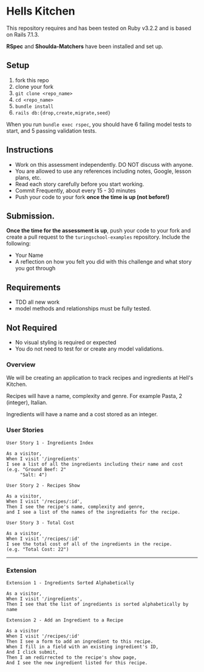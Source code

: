 # Hells Kitchen

This repository requires and has been tested on Ruby v3.2.2 and is based on Rails 7.1.3.

**RSpec** and **Shoulda-Matchers** have been installed and set up.

## Setup

1. fork this repo
2. clone your fork
3. `git clone <repo_name>`
4. `cd <repo_name>`
5. `bundle install`
6. `rails db:{drop,create,migrate,seed}`

When you run `bundle exec rspec`, you should have 6 failing model tests to start, and 5 passing validation tests.  

## Instructions

* Work on this assessment independently. DO NOT discuss with anyone.
* You are allowed to use any references including notes, Google, lesson plans, etc.
* Read each story carefully before you start working.
* Commit Frequently, about every 15 - 30 minutes
* Push your code to your fork **once the time is up (not before!)**

## Submission.

**Once the time for the assessment is up**, push your code to your fork and create a pull request to the `turingschool-examples` repository. Include the following:

* Your Name
* A reflection on how you felt you did with this challenge and what story you got through

## Requirements

* TDD all new work
* model methods and relationships must be fully tested.

## Not Required

* No visual styling is required or expected
* You do not need to test for or create any model validations.

###  Overview

We will be creating an application to track recipes and ingredients at Hell's Kitchen. 

Recipes will have a name, complexity and genre. For example Pasta, 2 (integer), Italian.

Ingredients will have a name and a cost stored as an integer.

 
### User Stories
 
```
User Story 1 - Ingredients Index

As a visitor,
When I visit '/ingredients'
I see a list of all the ingredients including their name and cost
(e.g. "Ground Beef: 2"
     "Salt: 4")
```
 
```
User Story 2 - Recipes Show

As a visitor,
When I visit '/recipes/:id',
Then I see the recipe's name, complexity and genre,
and I see a list of the names of the ingredients for the recipe.
```


```
User Story 3 - Total Cost

As a visitor,
When I visit '/recipes/:id'
I see the total cost of all of the ingredients in the recipe.
(e.g. "Total Cost: 22")
```

---
### Extension

```
Extension 1 - Ingredients Sorted Alphabetically

As a visitor,
When I visit '/ingredients',
Then I see that the list of ingredients is sorted alphabetically by name
```	

```
Extension 2 - Add an Ingredient to a Recipe

As a visitor
When I visit '/recipes/:id'
Then I see a form to add an ingredient to this recipe.
When I fill in a field with an existing ingredient's ID,
And I click submit,
Then I am redirrected to the recipe's show page,
And I see the new ingredient listed for this recipe.
```
